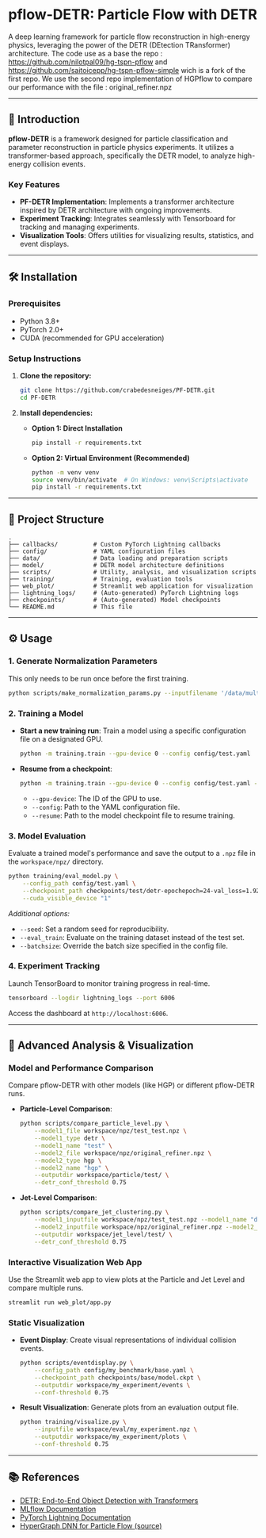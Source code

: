 # pflow-DETR: Particle Flow with DETR

A deep learning framework for particle flow reconstruction in high-energy physics, leveraging the power of the DETR (DEtection TRansformer) architecture.
The code use as a base the repo : https://github.com/nilotpal09/hg-tspn-pflow and https://github.com/saitoicepp/hg-tspn-pflow-simple wich is a fork of the first repo.
We use the second repo implementation of HGPflow to compare our performance with the file : original_refiner.npz

-----

## 🚀 Introduction

**pflow-DETR** is a framework designed for particle classification and parameter reconstruction in particle physics experiments. It utilizes a transformer-based approach, specifically the DETR model, to analyze high-energy collision events.

### Key Features

  * **PF-DETR Implementation**: Implements a transformer architecture inspired by DETR architecture with ongoing improvements.
  * **Experiment Tracking**: Integrates seamlessly with Tensorboard for tracking and managing experiments.
  * **Visualization Tools**: Offers utilities for visualizing results, statistics, and event displays.

-----

## 🛠️ Installation

### Prerequisites

  * Python 3.8+
  * PyTorch 2.0+
  * CUDA (recommended for GPU acceleration)

### Setup Instructions

1.  **Clone the repository:**

    ```bash
    git clone https://github.com/crabedesneiges/PF-DETR.git
    cd PF-DETR
    ```

2.  **Install dependencies:**

      * **Option 1: Direct Installation**
        ```bash
        pip install -r requirements.txt
        ```
      * **Option 2: Virtual Environment (Recommended)**
        ```bash
        python -m venv venv
        source venv/bin/activate  # On Windows: venv\Scripts\activate
        pip install -r requirements.txt
        ```

-----

## 📂 Project Structure

```
.
├── callbacks/          # Custom PyTorch Lightning callbacks
├── config/             # YAML configuration files
├── data/               # Data loading and preparation scripts
├── model/              # DETR model architecture definitions
├── scripts/            # Utility, analysis, and visualization scripts
├── training/           # Training, evaluation tools
├── web_plot/           # Streamlit web application for visualization
├── lightning_logs/     # (Auto-generated) PyTorch Lightning logs
├── checkpoints/        # (Auto-generated) Model checkpoints
└── README.md           # This file
```

-----

## ⚙️ Usage

### 1\. Generate Normalization Parameters

This only needs to be run once before the first training.

```bash
python scripts/make_normalization_params.py --inputfilename '/data/multiai/data3/HyperGraph-2212.01328/singleQuarkJet_train.root'
```

### 2\. Training a Model

  * **Start a new training run**: Train a model using a specific configuration file on a designated GPU.

    ```bash
    python -m training.train --gpu-device 0 --config config/test.yaml
    ```

  * **Resume from a checkpoint**:

    ```bash
    python -m training.train --gpu-device 0 --config config/test.yaml --resume checkpoints/chek_file.ckpt
    ```

      * `--gpu-device`: The ID of the GPU to use.
      * `--config`: Path to the YAML configuration file.
      * `--resume`: Path to the model checkpoint file to resume training.

### 3\. Model Evaluation

Evaluate a trained model's performance and save the output to a `.npz` file in the `workspace/npz/` directory.

```bash
python training/eval_model.py \
    --config_path config/test.yaml \
    --checkpoint_path checkpoints/test/detr-epochepoch=24-val_loss=1.9253.ckpt \
    --cuda_visible_device "1"
```

*Additional options:*

  * `--seed`: Set a random seed for reproducibility.
  * `--eval_train`: Evaluate on the training dataset instead of the test set.
  * `--batchsize`: Override the batch size specified in the config file.

### 4\. Experiment Tracking

Launch TensorBoard to monitor training progress in real-time.

```bash
tensorboard --logdir lightning_logs --port 6006
```

Access the dashboard at `http://localhost:6006`.

-----

## 🔬 Advanced Analysis & Visualization

### Model and Performance Comparison

Compare pflow-DETR with other models (like HGP) or different pflow-DETR runs.

  * **Particle-Level Comparison**:

    ```bash
    python scripts/compare_particle_level.py \
        --model1_file workspace/npz/test_test.npz \
        --model1_type detr \
        --model1_name "test" \
        --model2_file workspace/npz/original_refiner.npz \
        --model2_type hgp \
        --model2_name "hgp" \
        --outputdir workspace/particle/test/ \
        --detr_conf_threshold 0.75
    ```

  * **Jet-Level Comparison**:

    ```bash
    python scripts/compare_jet_clustering.py \
        --model1_inputfile workspace/npz/test_test.npz --model1_name "detr_test" \
        --model2_inputfile workspace/npz/original_refiner.npz --model2_name "hgp" \
        --outputdir workspace/jet_level/test/ \
        --detr_conf_threshold 0.75
    ```

### Interactive Visualization Web App

Use the Streamlit web app to view plots at the Particle and Jet Level and compare multiple runs.

```bash
streamlit run web_plot/app.py
```

### Static Visualization

  * **Event Display**: Create visual representations of individual collision events.

    ```bash
    python scripts/eventdisplay.py \
        --config_path config/my_benchmark/base.yaml \
        --checkpoint_path checkpoints/base/model.ckpt \
        --outputdir workspace/my_experiment/events \
        --conf-threshold 0.75
    ```

  * **Result Visualization**: Generate plots from an evaluation output file.

    ```bash
    python training/visualize.py \
        --inputfile workspace/eval/my_experiment.npz \
        --outputdir workspace/my_experiment/plots \
        --conf-threshold 0.75
    ```

-----

## 📚 References

  * [DETR: End-to-End Object Detection with Transformers](https://arxiv.org/abs/2005.12872)
  * [MLflow Documentation](https://mlflow.org/docs/latest/index.html)
  * [PyTorch Lightning Documentation](https://lightning.ai/docs/pytorch/stable/)
  * [HyperGraph DNN for Particle Flow (source)](https://github.com/saitoicepp/hg-tspn-pflow-simple)
